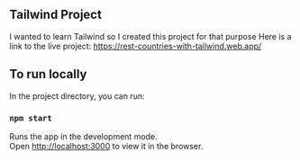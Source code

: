 ## Tailwind Project

I wanted to learn Tailwind so I created this project for that purpose
Here is a link to the live project: https://rest-countries-with-tailwind.web.app/

## To run locally

In the project directory, you can run:

### `npm start`

Runs the app in the development mode.\
Open [http://localhost:3000](http://localhost:3000) to view it in the browser.
